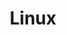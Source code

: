 ---
layout: minimal
title: Linux
parent: Main
nav_exclude: true
search_exclude: true
has_children: true
---